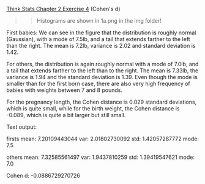 [Think Stats Chapter 2 Exercise 4](http://greenteapress.com/thinkstats2/html/thinkstats2003.html#toc24) (Cohen's d)

>> Histograms are shown in 1a.png in the img folder!

First babies: We can see in the figure that the distribution is roughly normal (Gaussian),
with a mode of 7.5lb, and a tail that extends farther to the left than the right. The mean
is 7.2lb, variance is 2.02 and standard deviation is 1.42.

For others, the distribution is again roughly normal with a mode of 7.0lb, and a tail
that extends farther to the left than to the right. The mean is 7.33lb, the variance
is 1.94 and the standard deviation is 1.39. Even though the mode is smaller than for
the first born case, there are also very high frequency of babies with weights between
7 and 8 pounds.

For the pregnancy length, the Cohen distance is 0.029 standard deviations, which is
quite small, while for the birth weight, the Cohen distance is -0.089, which is quite
a bit larger but still small.


Text output:

firsts
mean: 7.20109443044 var: 2.01802730092 std: 1.42057287772 mode: 7.5

others
mean: 7.32585561497 var: 1.9437810259 std: 1.39419547621 mode: 7.0

Cohen d: -0.0886729270726
